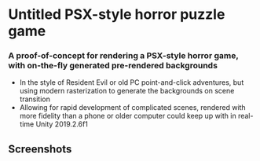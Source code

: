 # Untitled PSX-style horror puzzle game
### A proof-of-concept for rendering a PSX-style horror game, with on-the-fly generated pre-rendered backgrounds
- In the style of Resident Evil or old PC point-and-click adventures, but using modern rasterization to generate the backgrounds on scene transition
- Allowing for rapid development of complicated scenes, rendered with more fidelity than a phone or older computer could keep up with in real-time
Unity 2019.2.6f1

## Screenshots
